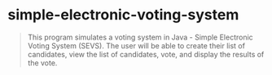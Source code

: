 # simple-electronic-voting-system
> This program simulates a voting system in Java - Simple Electronic Voting System (SEVS). The user will be able to create their list of candidates, view the list of candidates, vote, and display the results of the vote.
